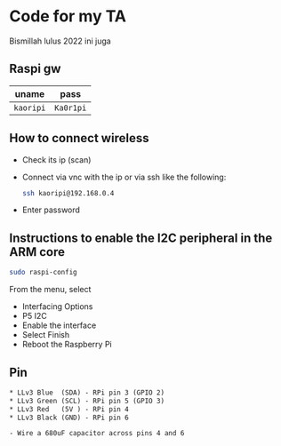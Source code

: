 # Code for my TA

Bismillah lulus 2022 ini juga

## Raspi gw

| uname | pass |
|-------|-----------|
| `kaoripi` | `Ka0r1pi` |

## How to connect wireless

- Check its ip (scan)
- Connect via vnc with the ip or via ssh like the following:

  ```sh
  ssh kaoripi@192.168.0.4
  ```

- Enter password

## Instructions to enable the I2C peripheral in the ARM core

```sh
sudo raspi-config
```

From the menu, select

- Interfacing Options
- P5 I2C
- Enable the interface
- Select Finish
- Reboot the Raspberry Pi

## Pin

```txt
* LLv3 Blue  (SDA) - RPi pin 3 (GPIO 2)
* LLv3 Green (SCL) - RPi pin 5 (GPIO 3)
* LLv3 Red   (5V ) - RPi pin 4
* LLv3 Black (GND) - RPi pin 6

- Wire a 680uF capacitor across pins 4 and 6
```
